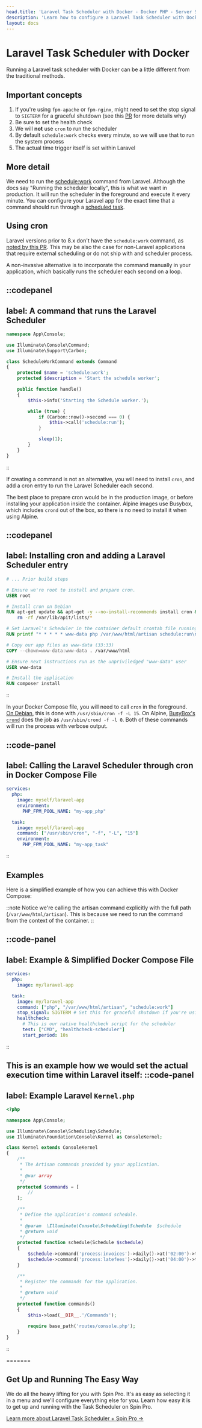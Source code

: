 ```yaml
---
head.title: 'Laravel Task Scheduler with Docker - Docker PHP - Server Side Up'
description: 'Learn how to configure a Laravel Task Scheduler with Docker.'
layout: docs
---
```


# Laravel Task Scheduler with Docker
Running a Laravel task scheduler with Docker can be a little different from the traditional methods.

## Important concepts
1. If you're using `fpm-apache` or `fpm-nginx`, might need to set the stop signal to `SIGTERM` for a graceful shutdown (see this [PR](https://github.com/serversideup/docker-php/pull/437) for more details why)
1. Be sure to set the health check
1. We will **not** use `cron` to run the scheduler
1. By default `schedule:work` checks every minute, so we will use that to run the system process
1. The actual time trigger itself is set within Laravel

## More detail
We need to run the [schedule:work](https://laravel.com/docs/11.x/scheduling#running-the-scheduler-locally) command from Laravel. Although the docs say "Running the scheduler locally", this is what we want in production. It will run the scheduler in the foreground and execute it every minute. You can configure your Laravel app for the exact time that a command should run through a [scheduled task](https://laravel.com/docs/11.x/scheduling#scheduling-artisan-commands).

## Using cron
Laravel versions prior to 8.x don't have the `schedule:work` command, as [noted by this PR](https://github.com/laravel/framework/pull/34618). This may be also the case for non-Laravel applications that require external scheduling or do not ship with and scheduler process.

A non-invasive alternative is to incorporate the command manually in your application, which basically runs the scheduler each second on a loop.

::codepanel
---
label: A command that runs the Laravel Scheduler
---
```php
namespace App\Console;

use Illuminate\Console\Command;
use Illuminate\Support\Carbon;

class ScheduleWorkCommand extends Command
{
    protected $name = 'schedule:work';
    protected $description = 'Start the schedule worker';

    public function handle()
    {
        $this->info('Starting the Schedule worker.');

        while (true) {
            if (Carbon::now()->second === 0) {
                $this->call('schedule:run');
            }

            sleep(1);
        }
    }
}
```
::

If creating a command is not an alternative, you will need to install `cron`, and add a cron entry to run the Laravel Scheduler each second.

The best place to prepare cron would be in the production image, or before installing your application inside the container. Alpine images use Busybox, which includes `crond` out of the box, so there is no need to install it when using Alpine.

::codepanel
---
label: Installing cron and adding a Laravel Scheduler entry
---
```dockerfile
# ... Prior build steps

# Ensure we're root to install and prepare cron.
USER root

# Install cron on Debian
RUN apt-get update && apt-get -y --no-install-recommends install cron && \
    rm -rf /var/lib/apit/lists/*

# Set Laravel's Scheduler in the container default crontab file running as the "www-data" user
RUN printf "* * * * * www-data php /var/www/html/artisan schedule:run\n" >> /etc/crontab

# Copy our app files as www-data (33:33)
COPY --chown=www-data:www-data . /var/www/html

# Ensure next instructions run as the unpriviledged "www-data" user
USER www-data

# Install the application
RUN composer install
```
::

In your Docker Compose file, you will need to call `cron` in the foreground. [On Debian](https://manpages.debian.org/bookworm/cron/cron.8.en.html), this is done with `/usr/sbin/cron -f -L 15`. On Alpine, [BusyBox's `crond`](https://busybox.net/downloads/BusyBox.html#crond) does the job as `/usr/sbin/crond -f -l 0`. Both of these commands will run the process with verbose output.

::code-panel
---
label: Calling the Laravel Scheduler through cron in Docker Compose File
---
```yaml
services:
  php:
    image: myself/laravel-app
    environment:
      PHP_FPM_POOL_NAME: "my-app_php"

  task:
    image: myself/laravel-app
    command: ["/usr/sbin/cron", "-f", "-L", "15"]
    environment:
      PHP_FPM_POOL_NAME: "my-app_task"
```
::

## Examples
Here is a simplified example of how you can achieve this with Docker Compose:

::note
Notice we're calling the artisan command explicitly with the full path (`/var/www/html/artisan`). This is because we need to run the command from the context of the container.
::

::code-panel
---
label: Example & Simplified Docker Compose File
---
```yaml
services:
  php:
    image: my/laravel-app

  task:
    image: my/laravel-app
    command: ["php", "/var/www/html/artisan", "schedule:work"]
    stop_signal: SIGTERM # Set this for graceful shutdown if you're using fpm-apache or fpm-nginx
    healthcheck:
      # This is our native healthcheck script for the scheduler
      test: ["CMD", "healthcheck-scheduler"]
      start_period: 10s
```
::


This is an example how we would set the actual execution time within Laravel itself:
::code-panel
---
label: Example Laravel `Kernel.php`
---
```php
<?php

namespace App\Console;

use Illuminate\Console\Scheduling\Schedule;
use Illuminate\Foundation\Console\Kernel as ConsoleKernel;

class Kernel extends ConsoleKernel
{
    /**
     * The Artisan commands provided by your application.
     *
     * @var array
     */
    protected $commands = [
        //
    ];

    /**
     * Define the application's command schedule.
     *
     * @param  \Illuminate\Console\Scheduling\Schedule  $schedule
     * @return void
     */
    protected function schedule(Schedule $schedule)
    {
        $schedule->command('process:invoices')->daily()->at('02:00')->timezone('America/Chicago');
        $schedule->command('process:latefees')->daily()->at('04:00')->timezone('America/Chicago');
    }

    /**
     * Register the commands for the application.
     *
     * @return void
     */
    protected function commands()
    {
        $this->load(__DIR__.'/Commands');

        require base_path('routes/console.php');
    }
}
```
::


=======

## Get Up and Running The Easy Way
We do all the heavy lifting for you with Spin Pro. It's as easy as selecting it in a menu and we'll configure everything else for you. Learn how easy it is to get up and running with the Task Scheduler on Spin Pro.

[Learn more about Laravel Task Scheduler + Spin Pro →](https://getspin.pro/docs/services/laravel-scheduler)
